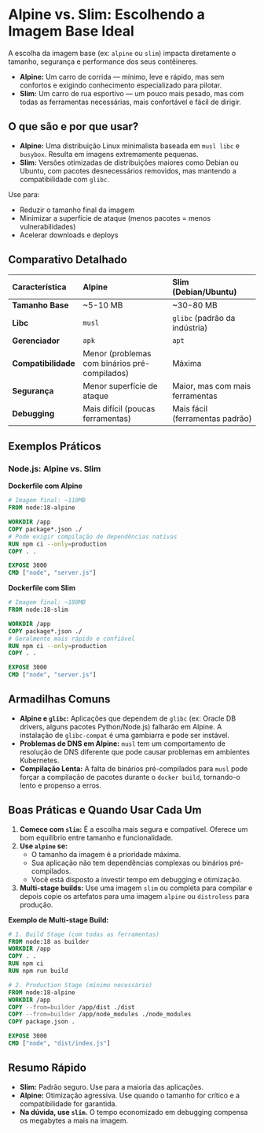 # Alpine vs. Slim: Escolhendo a Imagem Base Ideal

A escolha da imagem base (ex: `alpine` ou `slim`) impacta diretamente o tamanho, segurança e performance dos seus contêineres.

- **Alpine:** Um carro de corrida — mínimo, leve e rápido, mas sem confortos e exigindo conhecimento especializado para pilotar.
- **Slim:** Um carro de rua esportivo — um pouco mais pesado, mas com todas as ferramentas necessárias, mais confortável e fácil de dirigir.

## O que são e por que usar?

- **Alpine:** Uma distribuição Linux minimalista baseada em `musl libc` e `busybox`. Resulta em imagens extremamente pequenas.
- **Slim:** Versões otimizadas de distribuições maiores como Debian ou Ubuntu, com pacotes desnecessários removidos, mas mantendo a compatibilidade com `glibc`.

Use para:
- Reduzir o tamanho final da imagem
- Minimizar a superfície de ataque (menos pacotes = menos vulnerabilidades)
- Acelerar downloads e deploys

## Comparativo Detalhado

| Característica | Alpine | Slim (Debian/Ubuntu) |
| :--- | :--- | :--- |
| **Tamanho Base** | ~5-10 MB | ~30-80 MB |
| **Libc** | `musl` | `glibc` (padrão da indústria) |
| **Gerenciador** | `apk` | `apt` |
| **Compatibilidade** | Menor (problemas com binários pré-compilados) | Máxima |
| **Segurança** | Menor superfície de ataque | Maior, mas com mais ferramentas |
| **Debugging** | Mais difícil (poucas ferramentas) | Mais fácil (ferramentas padrão) |

## Exemplos Práticos

### Node.js: Alpine vs. Slim

**Dockerfile com Alpine**
```dockerfile
# Imagem final: ~110MB
FROM node:18-alpine

WORKDIR /app
COPY package*.json ./
# Pode exigir compilação de dependências nativas
RUN npm ci --only=production
COPY . .

EXPOSE 3000
CMD ["node", "server.js"]
```

**Dockerfile com Slim**
```dockerfile
# Imagem final: ~180MB
FROM node:18-slim

WORKDIR /app
COPY package*.json ./
# Geralmente mais rápido e confiável
RUN npm ci --only=production
COPY . .

EXPOSE 3000
CMD ["node", "server.js"]
```

## Armadilhas Comuns

- **Alpine e `glibc`:** Aplicações que dependem de `glibc` (ex: Oracle DB drivers, alguns pacotes Python/Node.js) falharão em Alpine. A instalação de `glibc-compat` é uma gambiarra e pode ser instável.
- **Problemas de DNS em Alpine:** `musl` tem um comportamento de resolução de DNS diferente que pode causar problemas em ambientes Kubernetes.
- **Compilação Lenta:** A falta de binários pré-compilados para `musl` pode forçar a compilação de pacotes durante o `docker build`, tornando-o lento e propenso a erros.

## Boas Práticas e Quando Usar Cada Um

1.  **Comece com `slim`:** É a escolha mais segura e compatível. Oferece um bom equilíbrio entre tamanho e funcionalidade.
2.  **Use `alpine` se:**
    - O tamanho da imagem é a prioridade máxima.
    - Sua aplicação não tem dependências complexas ou binários pré-compilados.
    - Você está disposto a investir tempo em debugging e otimização.
3.  **Multi-stage builds:** Use uma imagem `slim` ou completa para compilar e depois copie os artefatos para uma imagem `alpine` ou `distroless` para produção.

**Exemplo de Multi-stage Build:**
```dockerfile
# 1. Build Stage (com todas as ferramentas)
FROM node:18 as builder
WORKDIR /app
COPY . .
RUN npm ci
RUN npm run build

# 2. Production Stage (mínimo necessário)
FROM node:18-alpine
WORKDIR /app
COPY --from=builder /app/dist ./dist
COPY --from=builder /app/node_modules ./node_modules
COPY package.json .

EXPOSE 3000
CMD ["node", "dist/index.js"]
```

## Resumo Rápido

- **Slim:** Padrão seguro. Use para a maioria das aplicações.
- **Alpine:** Otimização agressiva. Use quando o tamanho for crítico e a compatibilidade for garantida.
- **Na dúvida, use `slim`.** O tempo economizado em debugging compensa os megabytes a mais na imagem.
